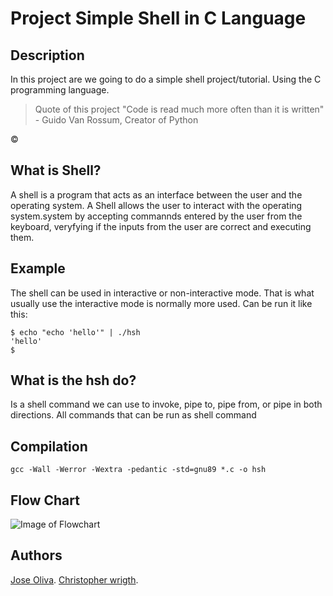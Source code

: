 # Project  Simple Shell in C Language

## Description
In this project are we going to do a simple shell project/tutorial. Using the C programming language.

>Quote of this project
"Code is read much more often than it is written" - Guido Van Rossum, Creator of Python

&copy;

## What is Shell?
A shell is a program that acts as an interface between the user and the operating system. A Shell allows the user to interact with the operating system.system by accepting commannds entered by the user from the keyboard, veryfying if the inputs from the user are correct and executing them.

## Example
The shell can be used in interactive or non-interactive mode. That is what usually use the interactive mode is normally more used. Can be run it like this:
```
$ echo "echo 'hello'" | ./hsh
'hello'
$
```
## What is the hsh do?
Is a shell command we can use to invoke, pipe to, pipe from, or pipe in both directions. All commands that can be run as shell command

## Compilation

`gcc -Wall -Werror -Wextra -pedantic -std=gnu89 *.c -o hsh`

## Flow Chart
![Image of Flowchart](https://i.ibb.co/dMtQn0Q/Untitled-Diagram-drawio-2-2-6-4.jpg)

## Authors 
[Jose Oliva](https://github.com/Meme-x03/Meme-x03.git).
[Christopher wrigth](https://github.com/NamesteSensei.git).